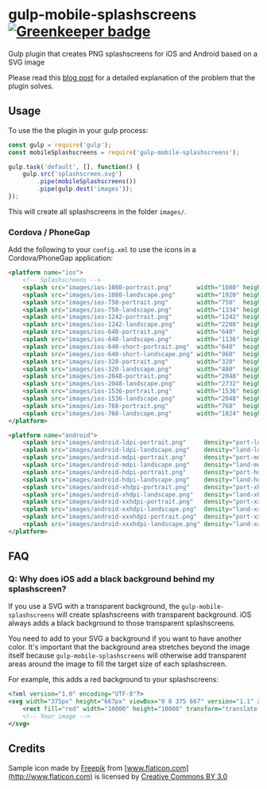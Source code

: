# gulp-mobile-splashscreens [![Greenkeeper badge](https://badges.greenkeeper.io/Collaborne/gulp-mobile-splashscreens.svg)](https://greenkeeper.io/)

Gulp plugin that creates PNG splashscreens for iOS and Android based on a SVG image

Please read this [blog post](https://medium.com/collaborne-engineering/the-pain-of-producing-mobile-icons-and-splash-screens-and-how-to-get-rid-off-it-b37372618ea0#.up1ljd9r9) for a detailed explanation of the problem that the plugin solves.

## Usage

To use the the plugin in your gulp process:

```javascript
const gulp = require('gulp');
const mobileSplashscreens = require('gulp-mobile-splashscreens');

gulp.task('default', [], function() {
    gulp.src('splashscreen.svg')
        .pipe(mobileSplashscreens())
        .pipe(gulp.dest('images'));
});
```

This will create all splashscreens in the folder `images/`.


### Cordova / PhoneGap

Add the following to your `config.xml` to use the icons in a Cordova/PhoneGap application:

```html
<platform name="ios">
    <!-- Splashscreens -->
    <splash src="images/ios-1080-portrait.png"       width="1080" height="1920"/>
    <splash src="images/ios-1080-landscape.png"      width="1920" height="1080"/>
    <splash src="images/ios-750-portrait.png"        width="750"  height="1334"/>
    <splash src="images/ios-750-landscape.png"       width="1334" height="750"/>
    <splash src="images/ios-1242-portrait.png"       width="1242" height="2208"/>
    <splash src="images/ios-1242-landscape.png"      width="2208" height="1242"/>
    <splash src="images/ios-640-portrait.png"        width="640"  height="1136"/>
    <splash src="images/ios-640-landscape.png"       width="1136" height="640"/>
    <splash src="images/ios-640-short-portrait.png"  width="640"  height="960"/>
    <splash src="images/ios-640-short-landscape.png" width="960"  height="640"/>
    <splash src="images/ios-320-portrait.png"        width="320"  height="480"/>
    <splash src="images/ios-320-landscape.png"       width="480"  height="320"/>
    <splash src="images/ios-2048-portrait.png"       width="2048" height="2732"/>
    <splash src="images/ios-2048-landscape.png"      width="2732" height="2048"/>
    <splash src="images/ios-1536-portrait.png"       width="1536" height="2048"/>
    <splash src="images/ios-1536-landscape.png"      width="2048" height="1536"/>
    <splash src="images/ios-768-portrait.png"        width="768"  height="1024"/>
    <splash src="images/ios-768-landscape.png"       width="1024" height="768"/>
</platform>

<platform name="android">
    <splash src="images/android-ldpi-portrait.png"     density="port-ldpi"/>
    <splash src="images/android-ldpi-landscape.png"    density="land-ldpi"/>
    <splash src="images/android-mdpi-portrait.png"     density="port-mdpi"/>
    <splash src="images/android-mdpi-landscape.png"    density="land-mdpi"/>
    <splash src="images/android-hdpi-portrait.png"     density="port-hdpi"/>
    <splash src="images/android-hdpi-landscape.png"    density="land-hdpi"/>
    <splash src="images/android-xhdpi-portrait.png"    density="port-xhdpi"/>
    <splash src="images/android-xhdpi-landscape.png"   density="land-xhdpi"/>
    <splash src="images/android-xxhdpi-portrait.png"   density="port-xxhdpi"/>
    <splash src="images/android-xxhdpi-landscape.png"  density="land-xxhdpi"/>
    <splash src="images/android-xxxhdpi-portrait.png"  density="port-xxxhdpi"/>
    <splash src="images/android-xxxhdpi-landscape.png" density="land-xxxhdpi"/>
</platform>
```

## FAQ

### Q: Why does iOS add a black background behind my splashscreen?

If you use a SVG with a transparent background, the `gulp-mobile-splashscreens`
will create splashscreens with transparent background. iOS always adds a black
background to those transparent splashscreens.

You need to add to your SVG a background if you want to have another color. It's important that the background area stretches beyond the image itself because `gulp-mobile-splashscreens` will otherwise add transparent areas around
the image to fill the target size of each splashscreen.

For example, this adds a red background to your splashscreens:

```xml
<?xml version="1.0" encoding="UTF-8"?>
<svg width="375px" height="667px" viewBox="0 0 375 667" version="1.1" xmlns="http://www.w3.org/2000/svg" xmlns:xlink="http://www.w3.org/1999/xlink">
    <rect fill="red" width="10000" height="10000" transform="translate(-5000, -5000)"/>
    <!-- Your image -->
</svg>
```

## Credits

Sample icon made by [Freepik](http://www.freepik.com) from [www.flaticon.com](http://www.flaticon.com) is licensed by [Creative Commons BY 3.0](http://creativecommons.org/licenses/by/3.0/)
